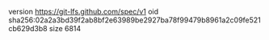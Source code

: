 version https://git-lfs.github.com/spec/v1
oid sha256:02a2a3bd39f2ab8bf2e63989be2927ba78f99479b8961a2c09fe521cb629d3b8
size 6814

